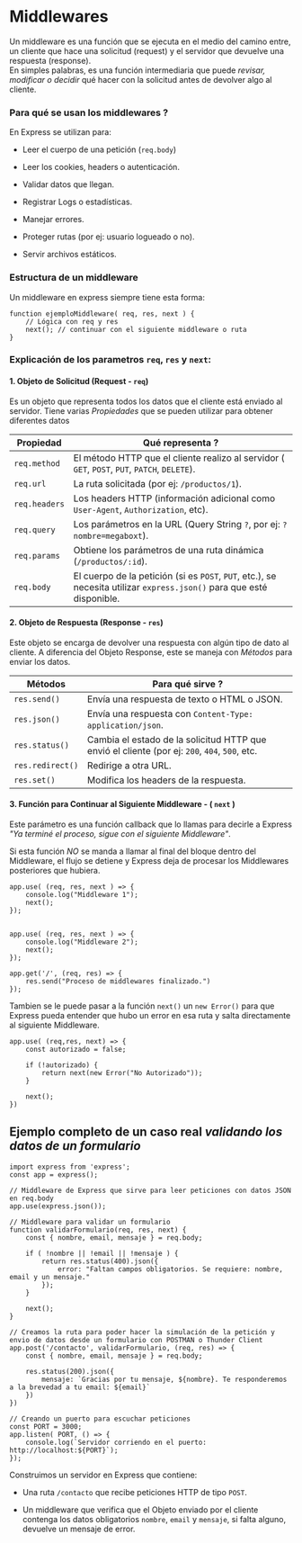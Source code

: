 # Middlewares

Un middleware es una función que se ejecuta en el medio del camino entre, un cliente que hace una solicitud (request) y el servidor que devuelve una respuesta (response).  
En simples palabras, es una función intermediaria que puede *revisar, modificar o decidir* qué hacer con la solicitud antes de devolver algo al cliente.  


### Para qué se usan los middlewares ?

En Express se utilizan para: 

- Leer el cuerpo de una petición (`req.body`)

- Leer los cookies, headers o autenticación.

- Validar datos que llegan.

- Registrar Logs o estadísticas.

- Manejar errores.

- Proteger rutas (por ej: usuario logueado o no).

- Servir archivos estáticos.


### Estructura de un middleware 

Un middleware en express siempre tiene esta forma:  

    function ejemploMiddleware( req, res, next ) {
        // Lógica con req y res
        next(); // continuar con el siguiente middleware o ruta
    }




### Explicación de los parametros `req`, `res` y `next`:


#### 1. Objeto de Solicitud (Request - `req`)  

Es un objeto que representa todos los datos que el cliente está enviado al servidor. Tiene varias *Propiedades* que se pueden utilizar para obtener diferentes datos

| Propiedad                  | Qué representa ?                                                                                                         |
|----------------------------|--------------------------------------------------------------------------------------------------------------------------|
| `req.method`               | El método HTTP que el cliente realizo al servidor ( `GET`, `POST`, `PUT`, `PATCH`, `DELETE`).                            |
| `req.url`                  | La ruta solicitada (por ej: `/productos/1`).                                                                             |
| `req.headers`              | Los headers HTTP (información adicional como `User-Agent`, `Authorization`, etc).                                        |
| `req.query`                | Los parámetros en la URL (Query String `?`, por ej: `?nombre=megaboxt`).                                                 |
| `req.params`               | Obtiene los parámetros de una ruta dinámica (`/productos/:id`).                                                          |
| `req.body`                 | El cuerpo de la petición (si es `POST`, `PUT`, etc.), se necesita utilizar `express.json()` para que esté disponible.    |



#### 2. Objeto de Respuesta (Response - `res`)

Este objeto se encarga de devolver una respuesta con algún tipo de dato al cliente. A diferencia del Objeto Response, este se maneja con *Métodos* para enviar los datos.

| Métodos                    | Para qué sirve ?                                                                                                         |
|----------------------------|--------------------------------------------------------------------------------------------------------------------------|
| `res.send()`               | Envía una respuesta de texto o HTML o JSON.                                                                              |
| `res.json()`               | Envía una respuesta con `Content-Type: application/json`.                                                                |
| `res.status()`             | Cambia el estado de la solicitud HTTP que envió el cliente (por ej: `200`, `404`, `500`, etc.                            |
| `res.redirect()`           | Redirige a otra URL.                                                                                                     |
| `res.set()`                | Modifica los headers de la respuesta.                                                                                    |



#### 3. Función para Continuar al Siguiente Middleware - ( `next` )

Este parámetro es una función callback que lo llamas para decirle a Express *"Ya terminé el proceso, sigue con el siguiente Middleware"*.  

Si esta función *NO* se manda a llamar al final del bloque dentro del Middleware, el flujo se detiene y Express deja de procesar los Middlewares posteriores que hubiera.


    app.use( (req, res, next ) => {
        console.log("Middleware 1");
        next();
    });
    
    
    app.use( (req, res, next ) => {
        console.log("Middleware 2");
        next();
    });
    
    app.get('/', (req, res) => {
        res.send("Proceso de middlewares finalizado.")
    });



Tambien se le puede pasar a la función `next()` un `new Error()` para que Express pueda entender que hubo un error en esa ruta y salta directamente al siguiente Middleware.


    app.use( (req,res, next) => {
        const autorizado = false;
    
        if (!autorizado) {
            return next(new Error("No Autorizado"));
        }
    
        next();
    })




## Ejemplo completo de un caso real *validando los datos de un formulario*


    import express from 'express';
    const app = express();
    
    // Middleware de Express que sirve para leer peticiones con datos JSON en req.body
    app.use(express.json());
    
    // Middleware para validar un formulario 
    function validarFormulario(req, res, next) {
        const { nombre, email, mensaje } = req.body;
    
        if ( !nombre || !email || !mensaje ) {
            return res.status(400).json({
                error: "Faltan campos obligatorios. Se requiere: nombre, email y un mensaje."
            });
        }
    
        next();
    }
    
    // Creamos la ruta para poder hacer la simulación de la petición y envio de datos desde un formulario con POSTMAN o Thunder Client
    app.post('/contacto', validarFormulario, (req, res) => {
        const { nombre, email, mensaje } = req.body;
    
        res.status(200).json({
            mensaje: `Gracias por tu mensaje, ${nombre}. Te responderemos a la brevedad a tu email: ${email}`
        })
    })
    
    // Creando un puerto para escuchar peticiones
    const PORT = 3000;
    app.listen( PORT, () => {
        console.log(`Servidor corriendo en el puerto: http://localhost:${PORT}`);
    });


Construimos un servidor en Express que contiene:

- Una ruta `/contacto` que recibe peticiones HTTP de tipo `POST`.

- Un middleware que verifica que el Objeto enviado por el cliente contenga los datos obligatorios `nombre`, `email` y `mensaje`, si falta alguno, devuelve un mensaje de error.




